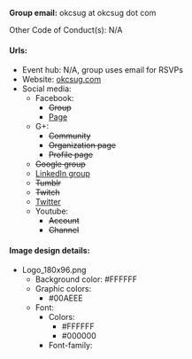 **Group email:** okcsug at okcsug dot com

Other Code of Conduct(s): N/A

#### Urls:
  - Event hub: N/A, group uses email for RSVPs
  - Website: [okcsug.com](http://www.okcsug.com)
  - Social media:
    - Facebook:
      - ~~Group~~
      - [Page](https://www.facebook.com/OKCSUG/)
    - G+:
      - ~~Community~~
      - ~~Organization page~~
      - ~~Profile page~~
    - ~~Google group~~
    - [LinkedIn group](https://www.linkedin.com/groups/2770161/profile)
    - ~~Tumblr~~
    - ~~Twitch~~
    - [Twitter](https://twitter.com/okcsug)
    - Youtube:
      - ~~Account~~
      - ~~Channel~~

#### Image design details:
- Logo_180x96.png
  - Background color: #FFFFFF
  - Graphic colors:
    - #00AEEE
  - Font:
    - Colors:
      - #FFFFFF
      - #000000
    - Font-family:
